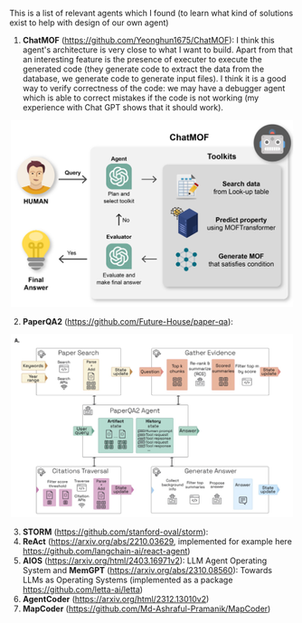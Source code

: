 This is a list of relevant agents which I found (to learn what kind of solutions exist to help with design of our own agent) <br>

1. **ChatMOF** (https://github.com/Yeonghun1675/ChatMOF): I think this agent's architecture is very close to what I want to build. Apart from that an interesting feature is the presence of executer to execute the generated code (they generate code to extract the data from the database, we generate code to generate input files). I think it is a good way to verify correctness of the code: we may have a debugger agent which is able to correct mistakes if the code is not working (my experience with Chat GPT shows that it should work).
<p align="center">
  <img src="figures/chatMOF.jpg" width="500"/>
</p>

2. **PaperQA2** (https://github.com/Future-House/paper-qa):
<p align="center">
  <img src="figures/PaperQA2.jpg" width="500"/>
</p>

3. **STORM** (https://github.com/stanford-oval/storm):
4. **ReAct** (https://arxiv.org/abs/2210.03629, implemented for example here https://github.com/langchain-ai/react-agent)
5. **AIOS** (https://arxiv.org/html/2403.16971v2): LLM Agent Operating System and **MemGPT** (https://arxiv.org/abs/2310.08560): Towards LLMs as Operating Systems (implemented as a package https://github.com/letta-ai/letta)
6. **AgentCoder** (https://arxiv.org/html/2312.13010v2)
7. **MapCoder** (https://github.com/Md-Ashraful-Pramanik/MapCoder)
